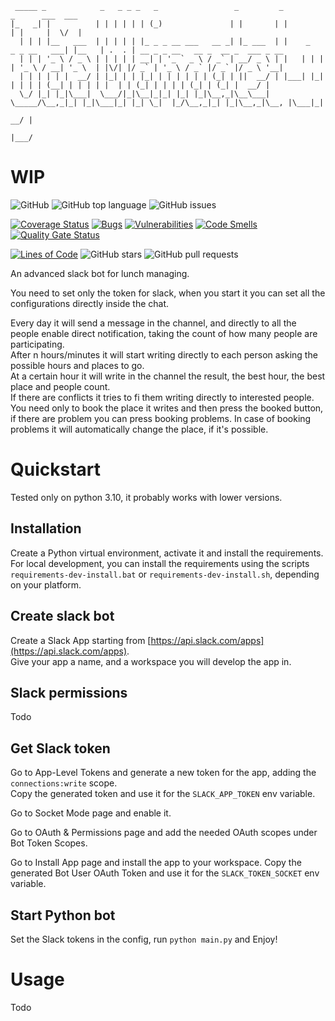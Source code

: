 
     _____ _            _   _ _ _   _                 _         _                      _      ___  ___                                  
    |_   _| |          | | | | | | (_)               | |       | |                    | |     |  \/  |                                  
      | | | |__   ___  | | | | | |_ _ _ __ ___   __ _| |_ ___  | |    _   _ _ __   ___| |__   | .  . | __ _ _ __   __ _  __ _  ___ _ __ 
      | | | '_ \ / _ \ | | | | | __| | '_ ` _ \ / _` | __/ _ \ | |   | | | | '_ \ / __| '_ \  | |\/| |/ _` | '_ \ / _` |/ _` |/ _ \ '__|
      | | | | | |  __/ | |_| | | |_| | | | | | | (_| | ||  __/ | |___| |_| | | | | (__| | | | | |  | | (_| | | | | (_| | (_| |  __/ |   
      \_/ |_| |_|\___|  \___/|_|\__|_|_| |_| |_|\__,_|\__\___| \_____/\__,_|_| |_|\___|_| |_| \_|  |_/\__,_|_| |_|\__,_|\__, |\___|_|   
                                                                                                                     __/ |          
                                                                                                                    |___/


# WIP

![GitHub](https://img.shields.io/github/license/morry98/ultimate-lunch-manager)
![GitHub top language](https://img.shields.io/github/languages/top/morry98/ultimate-lunch-manager)
![GitHub issues](https://img.shields.io/github/issues/morry98/ultimate-lunch-manager)

[![Coverage Status](https://coveralls.io/repos/github/Morry98/ultimate-lunch-manager/badge.svg?branch=master)](
https://coveralls.io/github/Morry98/ultimate-lunch-manager?branch=master)
[![Bugs](https://sonarcloud.io/api/project_badges/measure?project=Morry98_ultimate-lunch-manager&metric=bugs)](
https://sonarcloud.io/summary/new_code?id=Morry98_ultimate-lunch-manager)
[![Vulnerabilities](https://sonarcloud.io/api/project_badges/measure?project=Morry98_ultimate-lunch-manager&metric=vulnerabilities)](
https://sonarcloud.io/summary/new_code?id=Morry98_ultimate-lunch-manager)
[![Code Smells](https://sonarcloud.io/api/project_badges/measure?project=Morry98_ultimate-lunch-manager&metric=code_smells)](
https://sonarcloud.io/summary/new_code?id=Morry98_ultimate-lunch-manager)
[![Quality Gate Status](https://sonarcloud.io/api/project_badges/measure?project=Morry98_ultimate-lunch-manager&metric=alert_status)](
https://sonarcloud.io/summary/new_code?id=Morry98_ultimate-lunch-manager)

[![Lines of Code](https://sonarcloud.io/api/project_badges/measure?project=Morry98_ultimate-lunch-manager&metric=ncloc)](
https://sonarcloud.io/summary/new_code?id=Morry98_ultimate-lunch-manager)
![GitHub stars](https://img.shields.io/github/stars/morry98/ultimate-lunch-manager)
![GitHub pull requests](https://img.shields.io/github/issues-pr/morry98/ultimate-lunch-manager)

An advanced slack bot for lunch managing.

You need to set only the token for slack, when you start it you can set
all the configurations directly inside the chat.

Every day it will send a message in the channel, and directly to all the people enable direct notification, 
taking the count of how many people are participating.  
After n hours/minutes it will start writing directly to each person asking the possible hours and places to go.  
At a certain hour it will write in the channel the result, the best hour, the best place and people count.  
If there are conflicts it tries to fi them writing directly to interested people.  
You need only to book the place it writes and then press the booked button, if there are problem you can press 
booking problems. In case of booking problems it will automatically change the place, if it's possible.


# Quickstart
Tested only on python 3.10, it probably works with lower versions.


## Installation

Create a Python virtual environment, activate it and install the
requirements.  
For local development, you can install the requirements using the
scripts `requirements-dev-install.bat` or `requirements-dev-install.sh`,
depending on your platform.


## Create slack bot

Create a Slack App starting from [https://api.slack.com/apps](https://api.slack.com/apps).  
Give your app a name, and a workspace you will develop the app in.

## Slack permissions

Todo

## Get Slack token

Go to App-Level Tokens and generate a new token for the app, adding the
`connections:write` scope.  
Copy the generated token and use it for the `SLACK_APP_TOKEN` env
variable.

Go to Socket Mode page and enable it.

Go to OAuth & Permissions page and add the needed OAuth scopes under Bot
Token Scopes.

Go to Install App page and install the app to your workspace. Copy the
generated Bot User OAuth Token and use it for the `SLACK_TOKEN_SOCKET`
env variable.

## Start Python bot

Set the Slack tokens in the config, run ```python main.py``` and Enjoy!

# Usage

Todo

